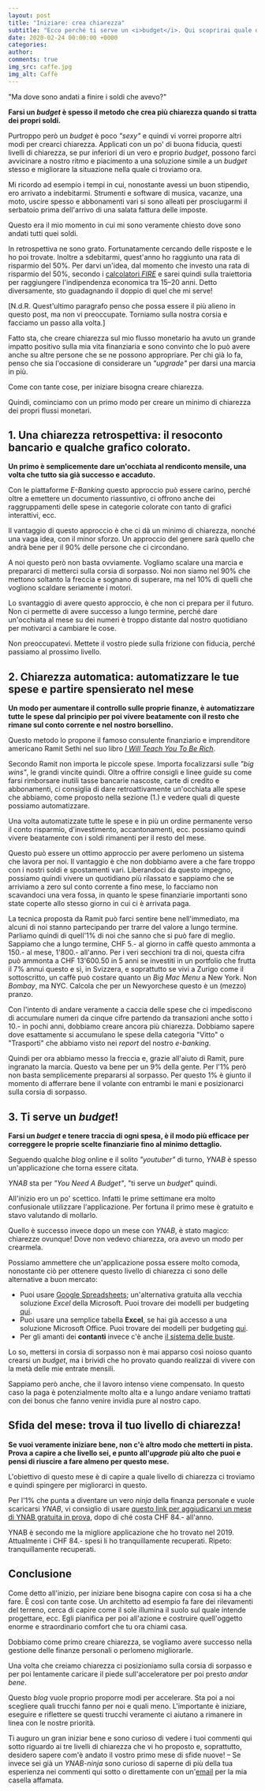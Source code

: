 ```yaml
---
layout: post
title: "Iniziare: crea chiarezza"
subtitle: "Ecco perché ti serve un <i>budget</i>. Qui scoprirai quale di questi 3 livelli di chiarezza è ideale per te ora e come puoi passare a quello successivo."
date: 2020-02-24 00:00:00 +0000
categories:
author:
comments: true
img_src: caffe.jpg
img_alt: Caffè
---
```


"Ma dove sono andati a finire i soldi che avevo?"

**Farsi un _budget_ è spesso il metodo che crea più chiarezza quando si tratta dei propri soldi.**

Purtroppo però un _budget_ è poco _"sexy"_ e quindi vi vorrei proporre altri modi per crearci chiarezza. Applicati con un po' di buona fiducia, questi livelli di chiarezza, se pur inferiori di un vero e proprio _budget_, possono farci avvicinare a nostro ritmo e piacimento a una soluzione simile a un _budget_ stesso e migliorare la situazione nella quale ci troviamo ora.

Mi ricordo ad esempio i tempi in cui, nonostante avessi un buon stipendio, ero arrivato a indebitarmi. Strumenti e software di musica, vacanze, una moto, uscire spesso e abbonamenti vari si sono alleati per prosciugarmi il serbatoio prima dell'arrivo di una salata fattura delle imposte.

Questo era il mio momento in cui mi sono veramente chiesto dove sono andati tutti quei soldi.

In retrospettiva ne sono grato. Fortunatamente cercando delle risposte e le ho poi trovate. Inoltre a sdebitarmi, quest'anno ho raggiunto una rata di risparmio del 50%. Per darvi un'idea, dal momento che investo una rata di risparmio del 50%, secondo i [calcolatori _FIRE_](https://millennialmoney.com/calculators/fire-calculator/) e sarei quindi sulla traiettoria per raggiungere l'indipendenza economica tra 15–20 anni. Detto diversamente, sto guadagnando il doppio di quel che mi serve!

[N.d.R. Quest'ultimo paragrafo penso che possa essere il più alieno in questo post, ma non vi preoccupate. Torniamo sulla nostra corsia e facciamo un passo alla volta.]

Fatto sta, che creare chiarezza sul mio flusso monetario ha avuto un grande impatto positivo sulla mia vita finanziaria e sono convinto che lo può avere anche su altre persone che se ne possono appropriare. Per chi già lo fa, penso che sia l'occasione di considerare un _"upgrade"_ per darsi una marcia in più.

Come con tante cose, per iniziare bisogna creare chiarezza.

Quindi, cominciamo con un primo modo per creare un minimo di chiarezza dei propri flussi monetari.

## 1. Una chiarezza retrospettiva: il resoconto bancario e qualche grafico colorato.
**Un primo è semplicemente dare un'occhiata al rendiconto mensile, una volta che tutto sia già successo e accaduto.**

Con le piattaforme _E-Banking_ questo approccio può essere carino, perché oltre a emettere un documento riassuntivo, ci offrono anche dei raggruppamenti delle spese in categorie colorate con tanto di grafici interattivi, ecc.

Il vantaggio di questo approccio è che ci dà un minimo di chiarezza, nonché una vaga idea, con il minor sforzo. Un approccio del genere sarà quello che andrà bene per il 90% delle persone che ci circondano.

A noi questo però non basta ovviamente. Vogliamo scalare una marcia e prepararci di metterci sulla corsia di sorpasso. Noi non siamo nel 90% che mettono soltanto la freccia e sognano di superare, ma nel 10% di quelli che vogliono scaldare seriamente i motori.

Lo svantaggio di avere questo approccio, è che non ci prepara per il futuro. Non ci permette di avere successo a lungo termine, perché dare un'occhiata al mese su dei numeri è troppo distante dal nostro quotidiano per motivarci a cambiare le cose.

Non preoccupatevi. Mettete il vostro piede sulla frizione con fiducia, perché passiamo al prossimo livello.

## 2. Chiarezza automatica: automatizzare le tue spese e partire spensierato nel mese
**Un modo per aumentare il controllo sulle proprie finanze, è automatizzare tutte le spese dal principio per poi vivere beatamente con il resto che rimane sul conto corrente e nel nostro borsellino.**

Questo metodo lo propone il famoso consulente finanziario e imprenditore americano Ramit Sethi nel suo libro [_I Will Teach You To Be Rich_](https://www.amazon.it/gp/product/B07GNXPP4P/ref=as_li_tl?ie=UTF8&camp=3414&creative=21718&creativeASIN=B07GNXPP4P&linkCode=as2&tag=andiambene-21&linkId=5bab1a8bf37282b0aae2dc74cf1e5b64).

Secondo Ramit non importa le piccole spese. Importa focalizzarsi sulle _"big wins"_, le grandi vincite quindi. Oltre a offrire consigli e linee guide su come farsi rimborsare inutili tasse bancarie nascoste, carte di credito e abbonamenti, ci consiglia di dare retroattivamente un'occhiata alle spese che abbiamo, come proposto nella sezione (1.) e vedere quali di queste possiamo automatizzare.

Una volta automatizzate tutte le spese e in più un ordine permanente verso il conto risparmio, d'investimento, accantonamenti, ecc. possiamo quindi vivere beatamente con i soldi rimanenti per il resto del mese.

Questo può essere un ottimo approccio per avere perlomeno un sistema che lavora per noi. Il vantaggio è che non dobbiamo avere a che fare troppo con i nostri soldi e spostamenti vari. Liberandoci da questo impegno, possiamo quindi vivere un quotidiano più rilassato e sappiamo che se arriviamo a zero sul conto corrente a fino mese, lo facciamo non scavandoci una vera fossa, in quanto le spese finanziarie importanti sono state coperte allo stesso giorno in cui ci è arrivata paga.

La tecnica proposta da Ramit può farci sentire bene nell'immediato, ma alcuni di noi stanno partecipando per trarre del valore a lungo termine. Parliamo quindi di quell'1% di noi che sanno che si può fare di meglio. Sappiamo che a lungo termine, CHF 5.- al giorno in caffè questo ammonta a 150.- al mese, 1'800.- all'anno. Per i veri secchioni tra di noi, questa cifra può ammonta a CHF 13'600.50 in 5 anni se investiti in un portfolio che frutta il 7% annui questo e sì, in Svizzera, e soprattutto se vivi a Zurigo come il sottoscritto, un caffè può costare quanto un _Big Mac Menu_ a New York. Non _Bombay_, ma NYC. Calcola che per un Newyorchese questo è un (mezzo) pranzo.

Con l'intento di andare veramente a caccia delle spese che ci impediscono di accumulare numeri da cinque cifre partendo da transazioni anche sotto i 10.- in pochi anni, dobbiamo creare ancora più chiarezza. Dobbiamo sapere dove esattamente si accumulano le spese della categoria "Vitto" o "Trasporti" che abbiamo visto nei _report_ del nostro _e-banking_.

Quindi per ora abbiamo messo la freccia e, grazie all'aiuto di Ramit, pure ingranato la marcia. Questo va bene per un 9% della gente. Per l'1% però non basta semplicemente prepararsi al sorpasso. Per questo 1% è giunto il momento di afferrare bene il volante con entrambi le mani e posizionarci sulla corsia di sorpasso.

## 3. Ti serve un _budget_!
**Farsi un _budget_ e tenere traccia di ogni spesa, è il modo più efficace per correggere le proprie scelte finanziarie fino al minimo dettaglio.**

Seguendo qualche _blog_ online e il solito _"youtuber"_ di turno, _YNAB_ è spesso un'applicazione che torna essere citata.

_YNAB_ sta per _"You Need A Budget"_, "ti serve un _budget_" quindi.

All'inizio ero un po' scettico. Infatti le prime settimane era molto confusionale utilizzare l'applicazione. Per fortuna il primo mese è gratuito e stavo valutando di mollarlo.

Quello è successo invece dopo un mese con _YNAB_, è stato magico: chiarezze ovunque! Dove non vedevo chiarezza, ora avevo un modo per crearmela.

Possiamo ammettere che un'applicazione possa essere molto comoda, nonostante ciò per ottenere questo livello di chiarezza ci sono delle alternative a buon mercato:
- Puoi usare [Google Spreadsheets](https://www.google.com/sheets/about/); un'alternativa gratuita alla vecchia soluzione _Excel_ della Microsoft. Puoi trovare dei modelli per budgeting [qui](https://templates.office.com/en-us/budgets).
- Puoi usare una semplice tabella **Excel**, se hai già accesso a una soluzione Microsoft Office. Puoi trovare dei modelli per budgeting [qui](https://templates.office.com/en-us/budgets).
- Per gli amanti dei **contanti** invece c'è anche [il sistema delle buste](https://www.wikihow.it/Rispettare-un-Budget-Usando-il-Sistema-delle-Buste).

Lo so, mettersi in corsia di sorpasso non è mai apparso così noioso quanto crearsi un _budget_, ma i brividi che ho provato quando realizzai di vivere con la metà delle mie entrate mensili.

Sappiamo però anche, che il lavoro intenso viene compensato. In questo caso la paga è potenzialmente molto alta e a lungo andare veniamo trattati con dei bonus che fanno venire invidia pure al nostro capo.

## Sfida del mese: trova il tuo livello di chiarezza!
**Se vuoi veramente iniziare bene, non c'è altro modo che metterti in pista. Prova a capire a che livello sei, e punto all'_upgrade_ più alto che puoi e pensi di riuscire a fare almeno per questo mese.**

L'obiettivo di questo mese è di capire a quale livello di chiarezza ci troviamo e quindi spingere per migliorarci in questo.

Per l'1% che punta a diventare un vero _ninja_ della finanza personale e vuole scaricarsi _YNAB_, vi consiglio di usare [questo link per aggiudicarvi un mese di YNAB gratuita in prova](https://ynab.com/referral/?ref=-JVzYeMY0613nzSe&utm_source=customer_referral), dopo di ché costa CHF 84.- all'anno.

YNAB è secondo me la migliore applicazione che ho trovato nel 2019. Attualmente i CHF 84.- spesi li ho tranquillamente recuperati. Ripeto: tranquillamente recuperati.

## Conclusione
Come detto all'inizio, per iniziare bene bisogna capire con cosa si ha a che fare. È così con tante cose. Un architetto ad esempio fa fare dei rilevamenti del terreno, cerca di capire come il sole illumina il suolo sul quale intende progettare, ecc. Egli pianifica per poi all'azione e costruire quell'oggetto enorme e straordinario comfort che tu ora chiami casa.

Dobbiamo come primo creare chiarezza, se vogliamo avere successo nella gestione delle finanze personali o perlomeno migliorarle.

Una volta che creiamo chiarezza ci posizioniamo sulla corsia di sorpasso e per poi lentamente caricare il piede sull'acceleratore per poi presto _andar bene_.

Questo _blog_ vuole proprio proporre modi per accelerare. Sta poi a noi scegliere quali trucchi fanno per noi e quali meno. L'importante è iniziare, eseguire e riflettere se questi trucchi veramente ci aiutano a rimanere in linea con le nostre priorità.

Ti auguro un gran iniziar bene e sono curioso di vedere i tuoi commenti qui sotto riguardo ai tre livelli di chiarezza che vi ho proposto e, soprattutto, desidero sapere com'è andato il vostro primo mese di sfide nuove! – Se invece sei già un _YNAB-ninja_ sono curioso di saperne di più della tua esperienza nei commenti qui sotto o direttamente con un'[email](mailto:andiambene@gmail.com) per la mia casella affamata.
